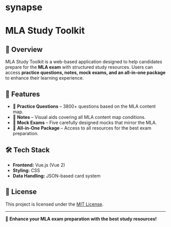 # synapse

# MLA Study Toolkit

## 📌 Overview
MLA Study Toolkit is a web-based application designed to help candidates prepare for the **MLA exam** with structured study resources. Users can access **practice questions, notes, mock exams, and an all-in-one package** to enhance their learning experience.

## 🚀 Features
- 📖 **Practice Questions** – 3800+ questions based on the MLA content map.
- 📝 **Notes** – Visual aids covering all MLA content map conditions.
- 🧠 **Mock Exams** – Five carefully designed mocks that mirror the MLA.
- 🎯 **All-in-One Package** – Access to all resources for the best exam preparation.

## 🛠️ Tech Stack
- **Frontend:** Vue.js (Vue 2)
- **Styling:** CSS
- **Data Handling:** JSON-based card system

## 📜 License
This project is licensed under the [MIT License](LICENSE).

---
🚀 **Enhance your MLA exam preparation with the best study resources!**

